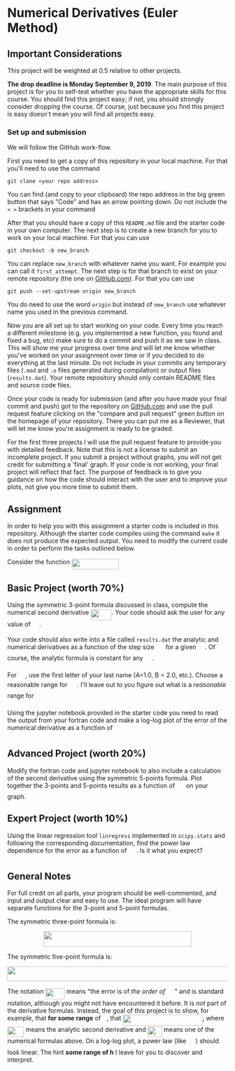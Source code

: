 # Numerical Derivatives (Euler Method)

## Important Considerations

This project will be weighted at 0.5 relative to other projects.

**The drop deadline is Monday September 9, 2019**. The main purpose of this
project is for you to self-test whether you have the appropriate skills for this
course. You should find this project easy; if not, you should strongly
consider dropping the course. Of course, just because you find this project
is easy doesn't mean you will find all projects easy.

### Set up and submission

We will follow the GitHub work-flow.

First you need to get a copy of this
repository in your local machine. For that you'll need to use the command
```
git clone <your repo address>
```
You can find (and copy to your clipboard) the repo address in the big green
button that says "Code" and has an arrow pointing down.
Do not include the `< >` brackets in your command

After that you should have a copy of this `README.md` file and the starter
code in your own computer. The next step is to create a new branch for you to 
work on your local machine. For that you can use 
```
git checkout -b new_branch
```
You can replace `new_branch` with whatever name you want. For example you can
call it `first_attempt`. The next step is for that branch to exist on your
remote repository (the one on [GitHub.com](github.com)). For that you can use
```
git push --set-upstream origin new_branch
```
You do need to use the word `origin` but instead of `new_branch` use whatever
name you used in the previous command. 

Now you are all set up to start working on your code. Every time you reach a
different milestone (e.g. you implemented a new function, you found and fixed
a bug, etc) make sure to do a commit and push it as we saw in class. This will
show me your progress over time and will let me know whether you've worked on
your assignment over time or if you decided to do everything at the last
minute. Do not include in your commits any temporary files (`.mod` and `.o`
files generated during compilation) or output files (`results.dat`). Your
remote repository should only contain README files and source code files.

Once your code is ready for submission (and after you have made your final
commit and push) got to the repository on [GitHub.com](github.com) and use the
pull request feature clicking on the "compare and pull request" green button
on the homepage of your repository. There you can put me as a Reviewer, that
will let me know you're assignment is ready to be graded.

For the first three projects I will use the pull request feature to provide
you with detailed feedback.  Note that this is not a license to submit an
incomplete project. If you submit a project without graphs, you will not get
credit for submitting a 'final' graph. If your code is not working, your final
project will reflect that fact. The purpose of feedback is to give you
guidance on how the code should interact with the user and to improve your
plots, not give you more time to submit them.

## Assignment

In order to help you with this assignment a starter code is included in this 
repository. Although the starter code compiles using the command `make` it
does not produce the expected output. You need to modify the current code in
order to perform the tasks outlined below.

Consider the function <img src="/tex/4884ca36a6bf29c95c0bbb336d3ffbc5.svg?invert_in_darkmode&sanitize=true" align=middle width=108.41322029999999pt height=24.65753399999998pt/>

## Basic Project (worth 70%)

Using the symmetric 3-point formula discussed in class, compute the numerical
second derivative <img src="/tex/3713e9b8c9ed64d956bd068a2c3de13b.svg?invert_in_darkmode&sanitize=true" align=middle width=47.77412639999999pt height=24.7161288pt/>. Your code should ask the user for any value of
<img src="/tex/e714a3139958da04b41e3e607a544455.svg?invert_in_darkmode&sanitize=true" align=middle width=15.94753544999999pt height=14.15524440000002pt/>.

Your code should also write into a file called `results.dat` the analytic and
numerical derivatives as a function of the step size <img src="/tex/74380e4b90b7786c87c490f3d94f2f68.svg?invert_in_darkmode&sanitize=true" align=middle width=17.95095224999999pt height=22.831056599999986pt/> for a given <img src="/tex/e714a3139958da04b41e3e607a544455.svg?invert_in_darkmode&sanitize=true" align=middle width=15.94753544999999pt height=14.15524440000002pt/>. Of
course, the analytic formula is constant for any <img src="/tex/74380e4b90b7786c87c490f3d94f2f68.svg?invert_in_darkmode&sanitize=true" align=middle width=17.95095224999999pt height=22.831056599999986pt/>.

For <img src="/tex/e714a3139958da04b41e3e607a544455.svg?invert_in_darkmode&sanitize=true" align=middle width=15.94753544999999pt height=14.15524440000002pt/>, use the first letter of your last name (A=1.0, B = 2.0, etc.).
Choose a reasonable range for <img src="/tex/74380e4b90b7786c87c490f3d94f2f68.svg?invert_in_darkmode&sanitize=true" align=middle width=17.95095224999999pt height=22.831056599999986pt/>. I'll leave out to you figure out what is a
*reasonable* range for <img src="/tex/74380e4b90b7786c87c490f3d94f2f68.svg?invert_in_darkmode&sanitize=true" align=middle width=17.95095224999999pt height=22.831056599999986pt/>

Using the jupyter notebook provided in the starter code you need to read the
output from your fortran code and make a log-log plot of the error of the
numerical derivative  as a function of <img src="/tex/74380e4b90b7786c87c490f3d94f2f68.svg?invert_in_darkmode&sanitize=true" align=middle width=17.95095224999999pt height=22.831056599999986pt/>


## Advanced Project (worth 20%)

Modify the fortran code and jupyter notebook to also include a calculation of
the second derivative using the symmetric 5-points formula. Plot together the 
3-points and 5-points results as a function of <img src="/tex/74380e4b90b7786c87c490f3d94f2f68.svg?invert_in_darkmode&sanitize=true" align=middle width=17.95095224999999pt height=22.831056599999986pt/> on your graph.


## Expert Project (worth 10%)

Using the linear regression tool `linregress` implemented in `scipy.stats` and
following the corresponding documentation, find the power law dependence for
the error as a function of <img src="/tex/74380e4b90b7786c87c490f3d94f2f68.svg?invert_in_darkmode&sanitize=true" align=middle width=17.95095224999999pt height=22.831056599999986pt/>. Is it what you expect?


## General Notes

For full credit on all parts, your program should be well-commented, and input
and output clear and easy to use. The ideal program will have separate
functions for the 3-point and 5-point formulas. 

The symmetric three-point formula is:
<p align="center"><img src="/tex/e94c1c5f5722264aad2731071e6df3d2.svg?invert_in_darkmode&sanitize=true" align=middle width=337.06588574999995pt height=34.7253258pt/></p>

The symmetric five-point formula is:
<p align="center"><img src="/tex/5505e82ebef7bbc6794b875797283886.svg?invert_in_darkmode&sanitize=true" align=middle width=570.688272pt height=34.7253258pt/></p>

The notation <img src="/tex/17dfb8c7b144d9b7ee130b3089ac7d26.svg?invert_in_darkmode&sanitize=true" align=middle width=44.199911249999985pt height=24.65753399999998pt/> means "the error is of *the order of* <img src="/tex/eb1848d8e7b88b35cb23249e33bfb841.svg?invert_in_darkmode&sanitize=true" align=middle width=17.59713779999999pt height=22.831056599999986pt/>" and is
standard notation, although you might not have encountered it before. It is
*not* part of the derivative formulas. Instead, the goal of this project is to
show, for example, that **for some range** of <img src="/tex/2ad9d098b937e46f9f58968551adac57.svg?invert_in_darkmode&sanitize=true" align=middle width=9.47111549999999pt height=22.831056599999986pt/>, that <img src="/tex/07eb74e4a4e46fc561afc96de9f32b0e.svg?invert_in_darkmode&sanitize=true" align=middle width=182.43745409999997pt height=24.7161288pt/>, where <img src="/tex/9c6deb9510605a378635dd9861f023ad.svg?invert_in_darkmode&sanitize=true" align=middle width=38.33355404999999pt height=24.7161288pt/> means the analytic
second derivative and <img src="/tex/452c617de78d45aaa314e3fd117a614b.svg?invert_in_darkmode&sanitize=true" align=middle width=33.01385504999999pt height=24.7161288pt/> means one of the numerical formulas
above. On a log-log plot, a power law (like <img src="/tex/eb1848d8e7b88b35cb23249e33bfb841.svg?invert_in_darkmode&sanitize=true" align=middle width=17.59713779999999pt height=22.831056599999986pt/>) should look linear. The
hint **some range of h** I leave for you to discover and interpret.
